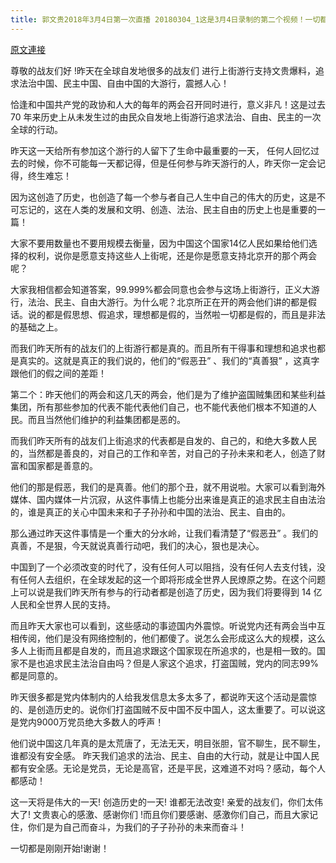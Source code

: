 ```yaml
---
title: 郭文贵2018年3月4日第一次直播 20180304_1这是3月4日录制的第二个视频！一切都是刚刚开始！
---
```


[原文連接](https://gnews.org/ThreadView/53481301)

尊敬的战友们好 !昨天在全球自发地很多的战友们 进行上街游行支持文贵爆料，追求法治中国、民主中国、自由中国的大游行，震撼人心！


恰逢和中国共产党的政协和人大的每年的两会召开同时进行，意义非凡！这是过去 70 年来历史上从未发生过的由民众自发地上街游行追求法治、自由、民主的一次全球的行动。


昨天这一天给所有参加这个游行的人留下了生命中最重要的一天， 任何人回忆过去的时候，你不可能每一天都记得，但是任何参与昨天游行的人，昨天你一定会记得，终生难忘！


因为这创造了历史，也创造了每一个参与者自己人生中自己的伟大的历史，这是不可忘记的，这在人类的发展和文明、创造、法治、民主自由的历史上也是重要的一篇！


大家不要用数量也不要用规模去衡量，因为中国这个国家14亿人民如果给他们选择的权利，说你是愿意支持这些人上街呢，还是你是愿意支持北京开的那个两会呢？


大家我相信都会知道答案，99.999%都会同意也会参与这场上街游行，正义大游行，法治、民主、自由大游行。为什么呢？北京所正在开的两会他们讲的都是假话。说的都是假思想、假追求，理想都是假的，当然啦一切都是假的，而且是非法的基础之上。


而我们昨天所有的战友们的上街游行都是真的。而且所有干得事和理想和追求也都是真实的。这就是真正的我们说的，他们的“假恶丑” 、我们的“真善狠”  ，这真字跟他们的假之间的差距！


第二个：昨天他们的两会和这几天的两会，他们是为了维护盗国贼集团和某些利益集团，所有那些参加的代表不能代表他们自己，也不能代表他们根本不知道的人民。而且当然他们维护的利益集团都是恶的。


而我们昨天所有的战友们上街追求的代表都是自发的、自己的，和绝大多数人民的，当然都是善良的，对自己的工作和辛苦，对自己的子孙未来和老人，创造了财富和国家都是善意的。


他们的那是假恶，我们的是真善。他们的那个丑，就不用说啦。大家可以看到海外媒体、国内媒体一片沉寂，从这件事情上也能分出来谁是真正的追求民主自由法治的，谁是真正的关心中国未来和子子孙孙和中国的法治、民主、自由的。


那么通过昨天这件事情是一个重大的分水岭，让我们看清楚了“假恶丑” 。我们的真善，不是狠，今天就说真善行动吧，我们的决心，狠也是决心。


中国到了一个必须改变的时代了，没有任何人可以阻挡，没有任何人去支付钱，没有任何人去组织，在全球发起的这一个即将形成全世界人民燎原之势。在这个问题上可以说是我们昨天所有参与的行动者都是创造了历史，因为我们将要得到 14 亿人民和全世界人民的支持。


而且昨天大家也可以看到，这些感动的事迹国内外震惊。听说党内还有两会当中互相传阅，他们是没有网络控制的，他们都傻了。说怎么会形成这么大的规模，这么多人上街而且都是自发的，而且追求跟这个国家现在所追求的，也是相一致的。国家不是也追求民主法治自由吗？但是人家这个追求，打盗国贼，党内的同志99%都是同意的。


昨天很多都是党内体制内的人给我发信息太多太多了，都说昨天这个活动是震惊的、是创造历史的。说你们打盗国贼不反中国不反中国人，这太重要了。可以说这是党内9000万党员绝大多数人的呼声！


他们说中国这几年真的是太荒唐了，无法无天，明目张胆，官不聊生，民不聊生，谁都没有安全感。 昨天我们追求的法治、民主、自由的大行动，就是让中国人民都有安全感。无论是党员，无论是高官，还是平民，这难道不对吗？感动，每个人都感动！


这一天将是伟大的一天! 创造历史的一天! 谁都无法改变! 亲爱的战友们，你们太伟大了! 文贵衷心的感激、感谢你们 !而且你们要感谢、感激你们自己，而且大家记住，你们是为自己而奋斗，为我们的子子孙孙的未来而奋斗！


一切都是刚刚开始!谢谢！
